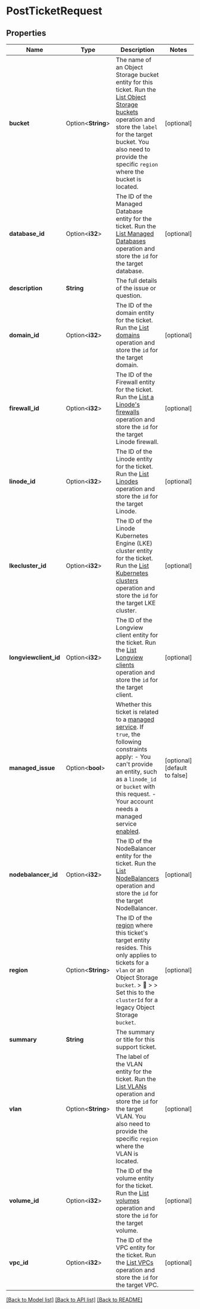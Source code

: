 # PostTicketRequest

## Properties

Name | Type | Description | Notes
------------ | ------------- | ------------- | -------------
**bucket** | Option<**String**> | The name of an Object Storage bucket entity for this ticket. Run the [List Object Storage buckets](https://techdocs.akamai.com/linode-api/reference/get-object-storage-buckets) operation and store the `label` for the target bucket. You also need to provide the specific `region` where the bucket is located. | [optional]
**database_id** | Option<**i32**> | The ID of the Managed Database entity for the ticket. Run the [List Managed Databases](https://techdocs.akamai.com/linode-api/reference/get-databases-instances) operation and store the `id` for the target database. | [optional]
**description** | **String** | The full details of the issue or question. | 
**domain_id** | Option<**i32**> | The ID of the domain entity for the ticket. Run the [List domains](https://techdocs.akamai.com/linode-api/reference/get-domains) operation and store the `id` for the target domain. | [optional]
**firewall_id** | Option<**i32**> | The ID of the Firewall entity for the ticket. Run the [List a Linode's firewalls](https://techdocs.akamai.com/linode-api/reference/get-linode-firewalls) operation and store the `id` for the target Linode firewall. | [optional]
**linode_id** | Option<**i32**> | The ID of the Linode entity for the ticket. Run the [List Linodes](https://techdocs.akamai.com/linode-api/reference/get-linode-instances) operation and store the `id` for the target Linode. | [optional]
**lkecluster_id** | Option<**i32**> | The ID of the Linode Kubernetes Engine (LKE) cluster entity for the ticket. Run the [List Kubernetes clusters](https://techdocs.akamai.com/linode-api/reference/get-lke-clusters) operation and store the `id` for the target LKE cluster. | [optional]
**longviewclient_id** | Option<**i32**> | The ID of the Longview client entity for the ticket. Run the [List Longview clients](https://techdocs.akamai.com/linode-api/reference/get-longview-clients) operation and store the `id` for the target client. | [optional]
**managed_issue** | Option<**bool**> | Whether this ticket is related to a [managed service](https://www.linode.com/products/managed/). If `true`, the following constraints apply:  - You can't provide an entity, such as a `linode_id` or `bucket` with this request.  - Your account needs a managed service [enabled](https://techdocs.akamai.com/linode-api/reference/post-enable-managed-service). | [optional][default to false]
**nodebalancer_id** | Option<**i32**> | The ID of the NodeBalancer entity for the ticket. Run the [List NodeBalancers](https://techdocs.akamai.com/linode-api/reference/get-node-balancers) operation and store the `id` for the target NodeBalancer. | [optional]
**region** | Option<**String**> | The ID of the [region](https://techdocs.akamai.com/linode-api/reference/get-regions) where this ticket's target entity resides. This only applies to tickets for a `vlan` or an Object Storage  `bucket`.  > 📘 > > Set this to the `clusterId` for a legacy Object Storage `bucket`. | [optional]
**summary** | **String** | The summary or title for this support ticket. | 
**vlan** | Option<**String**> | The label of the VLAN entity for the ticket. Run the [List VLANs](https://techdocs.akamai.com/linode-api/reference/get-vlans) operation and store the `id` for the target VLAN. You also need to provide the specific `region` where the VLAN is located. | [optional]
**volume_id** | Option<**i32**> | The ID of the volume entity for the ticket. Run the [List volumes](https://techdocs.akamai.com/linode-api/reference/get-volumes) operation and store the `id` for the target volume. | [optional]
**vpc_id** | Option<**i32**> | The ID of the VPC entity for the ticket. Run the [List VPCs](https://techdocs.akamai.com/linode-api/reference/get-vpcs) operation and store the `id` for the target VPC. | [optional]

[[Back to Model list]](../README.md#documentation-for-models) [[Back to API list]](../README.md#documentation-for-api-endpoints) [[Back to README]](../README.md)


